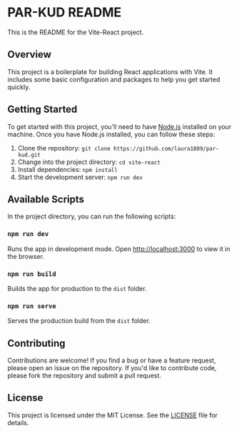 # PAR-KUD README

This is the README for the Vite-React project.

## Overview

This project is a boilerplate for building React applications with Vite. It includes some basic configuration and packages to help you get started quickly.

## Getting Started

To get started with this project, you'll need to have [Node.js](https://nodejs.org/) installed on your machine. Once you have Node.js installed, you can follow these steps:

1.  Clone the repository: `git clone https://github.com/laura1809/par-kud.git`
2.  Change into the project directory: `cd vite-react`
3.  Install dependencies: `npm install`
4.  Start the development server: `npm run dev`

## Available Scripts

In the project directory, you can run the following scripts:

### `npm run dev`

Runs the app in development mode. Open [http://localhost:3000](http://localhost:3000/) to view it in the browser.

### `npm run build`

Builds the app for production to the `dist` folder.

### `npm run serve`

Serves the production build from the `dist` folder.

## Contributing

Contributions are welcome! If you find a bug or have a feature request, please open an issue on the repository. If you'd like to contribute code, please fork the repository and submit a pull request.

## License

This project is licensed under the MIT License. See the [LICENSE](https://chat.openai.com/LICENSE) file for details.

